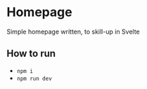 # Homepage

Simple homepage written, to skill-up in Svelte

## How to run

-   `npm i`
-   `npm run dev`
